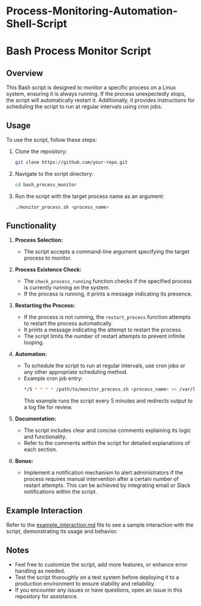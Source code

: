 # Process-Monitoring-Automation-Shell-Script

# Bash Process Monitor Script

## Overview

This Bash script is designed to monitor a specific process on a Linux system, ensuring it is always running. If the process unexpectedly stops, the script will automatically restart it. Additionally, it provides instructions for scheduling the script to run at regular intervals using cron jobs.

## Usage

To use the script, follow these steps:

1. Clone the repository:
   ```bash
   git clone https://github.com/your-repo.git
   ```
2. Navigate to the script directory:
   ```bash
   cd bash_process_monitor
   ```
3. Run the script with the target process name as an argument:
   ```bash
   ./monitor_process.sh <process_name>
   ```

## Functionality

1. **Process Selection:**

   - The script accepts a command-line argument specifying the target process to monitor.

2. **Process Existence Check:**

   - The `check_process_running` function checks if the specified process is currently running on the system.
   - If the process is running, it prints a message indicating its presence.

3. **Restarting the Process:**

   - If the process is not running, the `restart_process` function attempts to restart the process automatically.
   - It prints a message indicating the attempt to restart the process.
   - The script limits the number of restart attempts to prevent infinite looping.

4. **Automation:**

   - To schedule the script to run at regular intervals, use cron jobs or any other appropriate scheduling method.
   - Example cron job entry:
     ```bash
     */5 * * * * /path/to/monitor_process.sh <process_name> >> /var/log/process_monitor.log 2>&1
     ```
     This example runs the script every 5 minutes and redirects output to a log file for review.

5. **Documentation:**

   - The script includes clear and concise comments explaining its logic and functionality.
   - Refer to the comments within the script for detailed explanations of each section.

6. **Bonus:**

   - Implement a notification mechanism to alert administrators if the process requires manual intervention after a certain number of restart attempts. This can be achieved by integrating email or Slack notifications within the script.

## Example Interaction

Refer to the [example_interaction.md](./usr_example_interaction.md) file to see a sample interaction with the script, demonstrating its usage and behavior.

## Notes

- Feel free to customize the script, add more features, or enhance error handling as needed.
- Test the script thoroughly on a test system before deploying it to a production environment to ensure stability and reliability.
- If you encounter any issues or have questions, open an issue in this repository for assistance.
